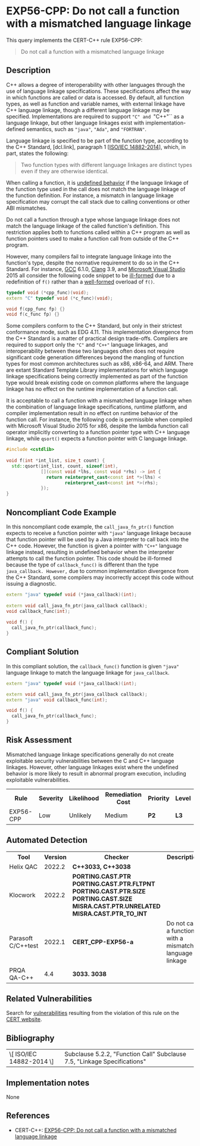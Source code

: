 # EXP56-CPP: Do not call a function with a mismatched language linkage

This query implements the CERT-C++ rule EXP56-CPP:

> Do not call a function with a mismatched language linkage



## Description

C++ allows a degree of interoperability with other languages through the use of language linkage specifications. These specifications affect the way in which functions are called or data is accessed. By default, all function types, as well as function and variable names, with external linkage have C++ language linkage, though a different language linkage may be specified. Implementations are required to support `"C" and `"C++"`` as a language linkage, but other language linkages exist with implementation-defined semantics, such as `"java"`, `"Ada"`, and `"FORTRAN"`.

Language linkage is specified to be part of the function type, according to the C++ Standard, \[dcl.link\], paragraph 1 \[[ISO/IEC 14882-2014](https://wiki.sei.cmu.edu/confluence/display/cplusplus/AA.+Bibliography#AA.Bibliography-ISO%2FIEC14882-2014)\], which, in part, states the following:

> Two function types with different language linkages are distinct types even if they are otherwise identical.


When calling a function, it is [undefined behavior](https://wiki.sei.cmu.edu/confluence/display/cplusplus/BB.+Definitions#BB.Definitions-undefinedbehavior) if the language linkage of the function type used in the call does not match the language linkage of the function definition. For instance, a mismatch in language linkage specification may corrupt the call stack due to calling conventions or other ABI mismatches.

Do not call a function through a type whose language linkage does not match the language linkage of the called function's definition. This restriction applies both to functions called within a C++ program as well as function pointers used to make a function call from outside of the C++ program.

However, many compilers fail to integrate language linkage into the function's type, despite the normative requirement to do so in the C++ Standard. For instance, [GCC](https://wiki.sei.cmu.edu/confluence/display/cplusplus/BB.+Definitions#BB.Definitions-gcc) 6.1.0, [Clang](https://wiki.sei.cmu.edu/confluence/display/cplusplus/BB.+Definitions#BB.Definitions-clang) 3.9, and [Microsoft Visual Studio](https://wiki.sei.cmu.edu/confluence/display/cplusplus/BB.+Definitions#BB.Definitions-msvc) 2015 all consider the following code snippet to be [ill-formed](https://wiki.sei.cmu.edu/confluence/display/cplusplus/BB.+Definitions#BB.Definitions-ill-formed) due to a redefinition of `f()` rather than a [well-formed](https://wiki.sei.cmu.edu/confluence/display/cplusplus/BB.+Definitions#BB.Definitions-well-formed) overload of `f()`.

```cpp
typedef void (*cpp_func)(void);
extern "C" typedef void (*c_func)(void);

void f(cpp_func fp) {}
void f(c_func fp) {}
```
Some compilers conform to the C++ Standard, but only in their strictest conformance mode, such as EDG 4.11. This implementation divergence from the C++ Standard is a matter of practical design trade-offs. Compilers are required to support only the `"C"` and `"C++"` language linkages, and interoperability between these two languages often does not require significant code generation differences beyond the mangling of function types for most common architectures such as x86, x86-64, and ARM. There are extant Standard Template Library implementations for which language linkage specifications being correctly implemented as part of the function type would break existing code on common platforms where the language linkage has no effect on the runtime implementation of a function call.

It is acceptable to call a function with a mismatched language linkage when the combination of language linkage specifications, runtime platform, and compiler implementation result in no effect on runtime behavior of the function call. For instance, the following code is permissible when compiled with Microsoft Visual Studio 2015 for x86, despite the lambda function call operator implicitly converting to a function pointer type with C++ language linkage, while `qsort()` expects a function pointer with C language linkage.

```cpp
#include <cstdlib>
 
void f(int *int_list, size_t count) {
  std::qsort(int_list, count, sizeof(int),
             [](const void *lhs, const void *rhs) -> int {
               return reinterpret_cast<const int *>(lhs) <
                      reinterpret_cast<const int *>(rhs);
             });
}

```

## Noncompliant Code Example

In this noncompliant code example, the `call_java_fn_ptr()` function expects to receive a function pointer with `"java"` language linkage because that function pointer will be used by a Java interpreter to call back into the C++ code. However, the function is given a pointer with `"C++"` language linkage instead, resulting in undefined behavior when the interpreter attempts to call the function pointer. This code should be ill-formed because the type of `callback_func()` is different than the type `java_callback. However,` due to common implementation divergence from the C++ Standard, some compilers may incorrectly accept this code without issuing a diagnostic.

```cpp
extern "java" typedef void (*java_callback)(int);
 
extern void call_java_fn_ptr(java_callback callback);
void callback_func(int);
 
void f() {
  call_java_fn_ptr(callback_func);
}
```

## Compliant Solution

In this compliant solution, the `callback_func()` function is given `"java"` language linkage to match the language linkage for `java_callback`.

```cpp
extern "java" typedef void (*java_callback)(int);

extern void call_java_fn_ptr(java_callback callback);
extern "java" void callback_func(int);

void f() {
  call_java_fn_ptr(callback_func);
}
```

## Risk Assessment

Mismatched language linkage specifications generally do not create exploitable security vulnerabilities between the C and C++ language linkages. However, other language linkages exist where the undefined behavior is more likely to result in abnormal program execution, including exploitable vulnerabilities.

<table> <tbody> <tr> <th> Rule </th> <th> Severity </th> <th> Likelihood </th> <th> Remediation Cost </th> <th> Priority </th> <th> Level </th> </tr> <tr> <td> EXP56-CPP </td> <td> Low </td> <td> Unlikely </td> <td> Medium </td> <td> <strong>P2</strong> </td> <td> <strong>L3</strong> </td> </tr> </tbody> </table>


## Automated Detection

<table> <tbody> <tr> <th> Tool </th> <th> Version </th> <th> Checker </th> <th> Description </th> </tr> <tr> <td> <a> Helix QAC </a> </td> <td> 2022.2 </td> <td> <strong>C++3033, C++3038</strong> </td> <td> </td> </tr> <tr> <td> <a> Klocwork </a> </td> <td> 2022.2 </td> <td> <strong>PORTING.CAST.PTR</strong> <strong>PORTING.CAST.PTR.FLTPNT</strong> <strong>PORTING.CAST.PTR.SIZE</strong> <strong>PORTING.CAST.SIZE</strong> <strong>MISRA.CAST.PTR.UNRELATED</strong> <strong>MISRA.CAST.PTR_TO_INT</strong> </td> <td> </td> </tr> <tr> <td> <a> Parasoft C/C++test </a> </td> <td> 2022.1 </td> <td> <strong>CERT_CPP-EXP56-a</strong> </td> <td> Do not call a function with a mismatched language linkage </td> </tr> <tr> <td> <a> PRQA QA-C++ </a> </td> <td> 4.4 </td> <td> <strong>3033. 3038</strong> </td> <td> </td> </tr> </tbody> </table>


## Related Vulnerabilities

Search for [vulnerabilities](https://wiki.sei.cmu.edu/confluence/display/cplusplus/BB.+Definitions#BB.Definitions-vulnerabil) resulting from the violation of this rule on the [CERT website](https://www.kb.cert.org/vulnotes/bymetric?searchview&amp;query=FIELD+KEYWORDS+contains+EXP56-CPP).

## Bibliography

<table> <tbody> <tr> <td> \[ <a> ISO/IEC 14882-2014 </a> \] </td> <td> Subclause 5.2.2, "Function Call" Subclause 7.5, "Linkage Specifications" </td> </tr> </tbody> </table>


## Implementation notes

None

## References

* CERT-C++: [EXP56-CPP: Do not call a function with a mismatched language linkage](https://wiki.sei.cmu.edu/confluence/pages/viewpage.action?pageId=88046682)
